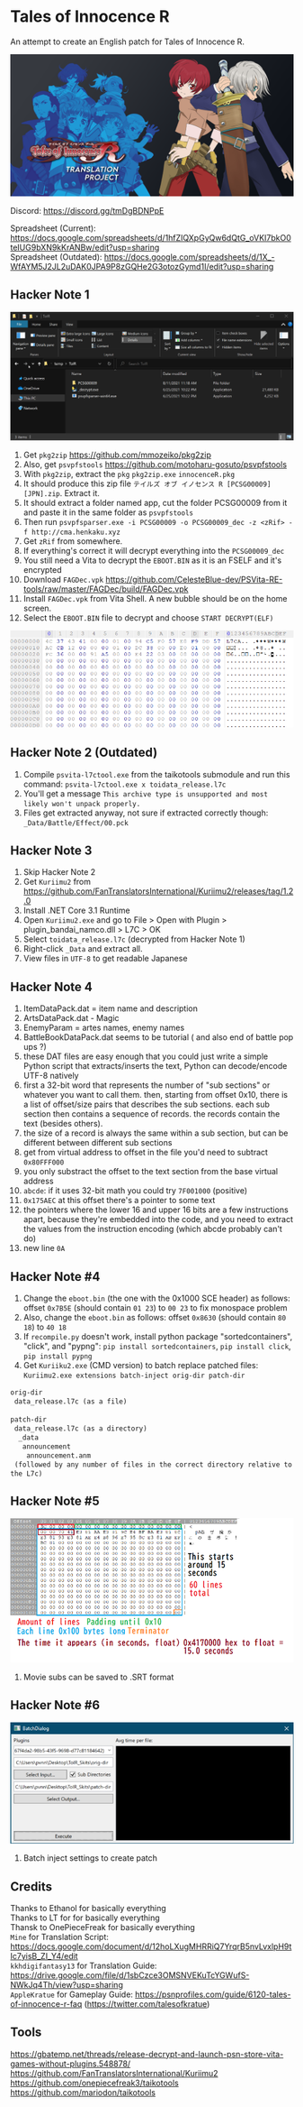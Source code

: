 # Tales of Innocence R

An attempt to create an English patch for Tales of Innocence R.

![ToIR](tools/assets/toir.png)

Discord: https://discord.gg/tmDgBDNPpE  

Spreadsheet (Current): https://docs.google.com/spreadsheets/d/1hfZIQXpGyQw6dQtG_oVKI7bkO0teIUG9bXN9kKrANBw/edit?usp=sharing  
Spreadsheet (Outdated): https://docs.google.com/spreadsheets/d/1X_-WfAYM5J2JL2uDAK0JPA9P8zGQHe2G3otozGymd1I/edit?usp=sharing  


## Hacker Note 1

![ToIR](tools/assets/decrypt_toir.gif)  

1. Get `pkg2zip` https://github.com/mmozeiko/pkg2zip 
2. Also, get `psvpfstools` https://github.com/motoharu-gosuto/psvpfstools
3. With `pkg2zip`, extract the `pkg` `pkg2zip.exe` `innocenceR.pkg`
4. It should produce this zip file `テイルズ オブ イノセンス R [PCSG00009] [JPN].zip`. Extract it.
5. It should extract a folder named app, cut the folder PCSG00009 from it and paste it in the same folder as `psvpfstools`
6. Then run `psvpfsparser.exe -i PCSG00009 -o PCSG00009_dec -z <zRif> -f http://cma.henkaku.xyz`
7. Get `zRif` from somewhere.
8. If everything's correct it will decrypt everything into the `PCSG00009_dec`
9. You still need a Vita to decrypt the `EBOOT.BIN` as it is an FSELF and it's encrypted
10. Download `FAGDec.vpk` https://github.com/CelesteBlue-dev/PSVita-RE-tools/raw/master/FAGDec/build/FAGDec.vpk
11. Install `FAGDec.vpk` from Vita Shell.  A new bubble should be on the home screen.
12. Select the `EBOOT.BIN` file to decrypt and choose `START DECRYPT(ELF)`

![L7CA_header](tools/assets/L7CA_decrypted.png)


## Hacker Note 2 (Outdated)

1. Compile `psvita-l7ctool.exe` from the taikotools submodule and run this command: `psvita-l7ctool.exe x toidata_release.l7c`
2. You'll get a message `This archive type is unsupported and most likely won't unpack properly.`
3. Files get extracted anyway, not sure if extracted correctly though: `_Data/Battle/Effect/00.pck`

## Hacker Note 3

1. Skip Hacker Note 2
2. Get `Kuriimu2` from https://github.com/FanTranslatorsInternational/Kuriimu2/releases/tag/1.2.0
3. Install .NET Core 3.1 Runtime
4. Open `Kuriimu2.exe` and go to File > Open with Plugin > plugin_bandai_namco.dll > L7C > OK
5. Select `toidata_release.l7c` (decrypted from Hacker Note 1)
6. Right-click `_Data` and extract all.
7. View files in `UTF-8` to get readable Japanese

## Hacker Note 4
1. ItemDataPack.dat = item name and description
2. ArtsDataPack.dat - Magic
3. EnemyParam = artes names, enemy names
4. BattleBookDataPack.dat seems to be tutorial ( and also end of battle pop ups ?)
5. these DAT files are easy enough that you could just write a simple Python script that extracts/inserts the text, Python can decode/encode UTF-8 natively
6. first a 32-bit word that represents the number of "sub sections" or whatever you want to call them. then, starting from offset 0x10, there is a list of offset/size pairs that describes the sub sections. each sub section then contains a sequence of records. the records contain the text (besides others).
7. the size of a record is always the same within a sub section, but can be different between different sub sections
8. get from virtual address to offset in the file you'd need to subtract `0x80FFF000`
9. you only substract the offset to the text section from the base virtual address
10. `abcde`: if it uses 32-bit math you could try `7F001000` (positive)
11. `0x175AEC` at this offset there's a pointer to some text
12. the pointers where the lower 16 and upper 16 bits are a few instructions apart, because they're embedded into the code, and you need to extract the values from the instruction encoding (which abcde probably can't do)
13. new line `0A`

## Hacker Note #4
1. Change the `eboot.bin` (the one with the 0x1000 SCE header) as follows: offset `0x7B5E` (should contain `01 23`) to `00 23` to fix monospace problem
2. Also, change the `eboot.bin` as follows: offset `0x8630` (should contain `80 18`) to `40 18`
3. If `recompile.py` doesn't work, install python package "sortedcontainers", "click", and "pypng": `pip install sortedcontainers`, `pip install click`, `pip install pypng`
4. Get `Kuriiku2.exe` (CMD version) to batch replace patched files: `Kuriimu2.exe extensions batch-inject orig-dir patch-dir`
```
orig-dir
 data_release.l7c (as a file)

patch-dir
 data_release.l7c (as a directory)
  _data
   announcement
    announcement.anm
 (followed by any number of files in the correct directory relative to the L7c)
```

## Hacker Note #5
![movie_subs](tools/assets/moviecaptions.png)  
1. Movie subs can be saved to .SRT format

## Hacker Note #6
![kuriimu2](tools/assets/kuriimu2_settings.png)  
1. Batch inject settings to create patch  

## Credits
Thanks to Ethanol for basically everything  
Thanks to LT for for basically everything  
Thansk to OnePieceFreak for basically everything  
`Mine` for Translation Script: https://docs.google.com/document/d/12hoLXugMHRRiQ7YrqrB5nvLvxlpH9tIc7yisB_ZI_Y4/edit  
`kkhdigifantasy13` for Translation Guide: https://drive.google.com/file/d/1sbCzce3OMSNVEKuTcYGWufS-NWkJq4Th/view?usp=sharing  
`AppleKratue` for Gameplay Guide: https://psnprofiles.com/guide/6120-tales-of-innocence-r-faq (https://twitter.com/talesofkratue)  

## Tools
https://gbatemp.net/threads/release-decrypt-and-launch-psn-store-vita-games-without-plugins.548878/
https://github.com/FanTranslatorsInternational/Kuriimu2  
https://github.com/onepiecefreak3/taikotools  
https://github.com/mariodon/taikotools  
